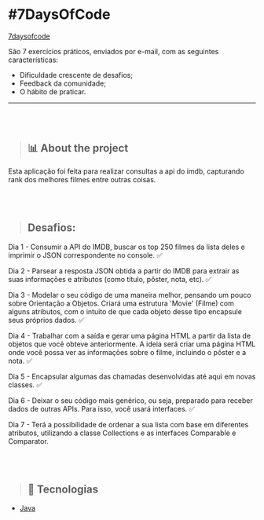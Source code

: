 # #7DaysOfCode

[7daysofcode](https://7daysofcode.io)

São 7 exercícios práticos, enviados por e-mail, com as seguintes características:

- Dificuldade crescente de desafios;
- Feedback da comunidade;
- O hábito de praticar.
<hr>

<br></br>

> ## :bar_chart: About the project

Esta aplicação foi feita para realizar consultas a api do imdb, capturando rank dos melhores filmes entre outras coisas.

<br></br>

> ## Desafios:
<p> Dia 1 - Consumir a API do IMDB, buscar os top 250 filmes da lista deles e imprimir o JSON correspondente no console. ✅ </p>
<p> Dia 2 - Parsear a resposta JSON obtida a partir do IMDB para extrair as suas informações e atributos (como título, pôster, nota, etc). ✅ </p>
<p> Dia 3 - Modelar o seu código de uma maneira melhor, pensando um pouco sobre Orientação a Objetos. Criará uma estrutura 'Movie' (Filme) com alguns atributos,
com o intuito de que cada objeto desse tipo encapsule seus próprios dados. ✅ </p>
<p> Dia 4 - Trabalhar com a saída e gerar uma página HTML a partir da lista de objetos que você obteve anteriormente.
A ideia será criar uma página HTML onde você possa ver as informações sobre o filme, incluindo o pôster e a nota. ✅ </p>
<p> Dia 5 - Encapsular algumas das chamadas desenvolvidas até aqui em novas classes. ✅ </p>
<p> Dia 6 - Deixar o seu código mais genérico, ou seja, preparado para receber dados de outras APIs. Para isso, você usará interfaces. ✅ </p>
<p> Dia 7 - Terá a possibilidade de ordenar a sua lista com base em diferentes atributos,
utilizando a classe Collections e as interfaces Comparable e Comparator. </p>

<br></br>

> ## :rocket: Tecnologias

- [Java](https://www.java.com/en/)
